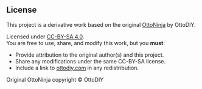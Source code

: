 ## License

This project is a derivative work based on the original [OttoNinja](https://github.com/OttoDIY/OttoNinja) by OttoDIY.

Licensed under [CC-BY-SA 4.0](https://creativecommons.org/licenses/by-sa/4.0/).  
You are free to use, share, and modify this work, but you **must**:
- Provide attribution to the original author(s) and this project.
- Share any modifications under the same CC-BY-SA license.
- Include a link to [ottodiy.com](https://www.ottodiy.com) in any redistribution.

Original OttoNinja copyright © OttoDIY
